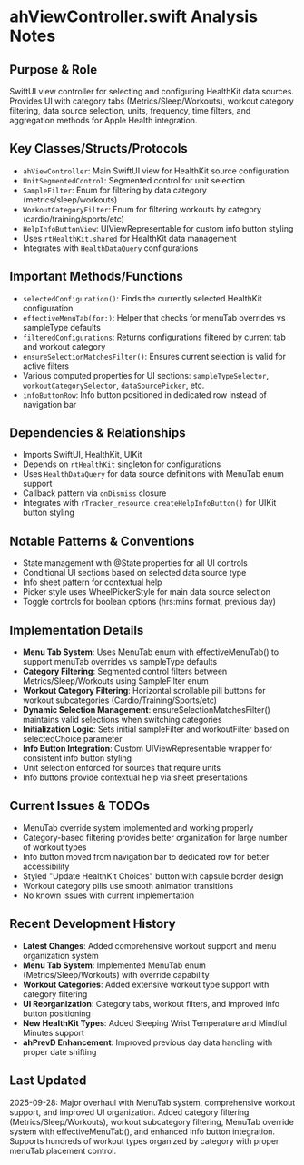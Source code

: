 # ahViewController.swift Analysis Notes

## Purpose & Role
SwiftUI view controller for selecting and configuring HealthKit data sources. Provides UI with category tabs (Metrics/Sleep/Workouts), workout category filtering, data source selection, units, frequency, time filters, and aggregation methods for Apple Health integration.

## Key Classes/Structs/Protocols
- `ahViewController`: Main SwiftUI view for HealthKit source configuration
- `UnitSegmentedControl`: Segmented control for unit selection
- `SampleFilter`: Enum for filtering by data category (metrics/sleep/workouts)
- `WorkoutCategoryFilter`: Enum for filtering workouts by category (cardio/training/sports/etc)
- `HelpInfoButtonView`: UIViewRepresentable for custom info button styling
- Uses `rtHealthKit.shared` for HealthKit data management
- Integrates with `HealthDataQuery` configurations

## Important Methods/Functions
- `selectedConfiguration()`: Finds the currently selected HealthKit configuration
- `effectiveMenuTab(for:)`: Helper that checks for menuTab overrides vs sampleType defaults
- `filteredConfigurations`: Returns configurations filtered by current tab and workout category
- `ensureSelectionMatchesFilter()`: Ensures current selection is valid for active filters
- Various computed properties for UI sections: `sampleTypeSelector`, `workoutCategorySelector`, `dataSourcePicker`, etc.
- `infoButtonRow`: Info button positioned in dedicated row instead of navigation bar

## Dependencies & Relationships
- Imports SwiftUI, HealthKit, UIKit
- Depends on `rtHealthKit` singleton for configurations
- Uses `HealthDataQuery` for data source definitions with MenuTab enum support
- Callback pattern via `onDismiss` closure
- Integrates with `rTracker_resource.createHelpInfoButton()` for UIKit button styling

## Notable Patterns & Conventions
- State management with @State properties for all UI controls
- Conditional UI sections based on selected data source type
- Info sheet pattern for contextual help
- Picker style uses WheelPickerStyle for main data source selection
- Toggle controls for boolean options (hrs:mins format, previous day)

## Implementation Details
- **Menu Tab System**: Uses MenuTab enum with effectiveMenuTab() to support menuTab overrides vs sampleType defaults
- **Category Filtering**: Segmented control filters between Metrics/Sleep/Workouts using SampleFilter enum
- **Workout Category Filtering**: Horizontal scrollable pill buttons for workout subcategories (Cardio/Training/Sports/etc)
- **Dynamic Selection Management**: ensureSelectionMatchesFilter() maintains valid selections when switching categories
- **Initialization Logic**: Sets initial sampleFilter and workoutFilter based on selectedChoice parameter
- **Info Button Integration**: Custom UIViewRepresentable wrapper for consistent info button styling
- Unit selection enforced for sources that require units
- Info buttons provide contextual help via sheet presentations

## Current Issues & TODOs
- MenuTab override system implemented and working properly
- Category-based filtering provides better organization for large number of workout types
- Info button moved from navigation bar to dedicated row for better accessibility
- Styled "Update HealthKit Choices" button with capsule border design
- Workout category pills use smooth animation transitions
- No known issues with current implementation

## Recent Development History
- **Latest Changes**: Added comprehensive workout support and menu organization system
- **Menu Tab System**: Implemented MenuTab enum (Metrics/Sleep/Workouts) with override capability
- **Workout Categories**: Added extensive workout type support with category filtering
- **UI Reorganization**: Category tabs, workout filters, and improved info button positioning
- **New HealthKit Types**: Added Sleeping Wrist Temperature and Mindful Minutes support
- **ahPrevD Enhancement**: Improved previous day data handling with proper date shifting

## Last Updated
2025-09-28: Major overhaul with MenuTab system, comprehensive workout support, and improved UI organization. Added category filtering (Metrics/Sleep/Workouts), workout subcategory filtering, MenuTab override system with effectiveMenuTab(), and enhanced info button integration. Supports hundreds of workout types organized by category with proper menuTab placement control.